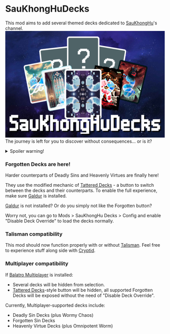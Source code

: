 # SauKhongHuDecks
This mod aims to add several themed decks dedicated to [SauKhongHu](https://youtube.com/@saukhonghu-16hp)'s channel.
![SauKhongHuDecks](https://raw.githubusercontent.com/HuyTheKiller/SauKhongHuDecks/refs/heads/main/assets/Infographic.png)
The journey is left for you to discover without consequences... or is it?
<details>
    <summary>Spoiler warning!</summary>

### Here is the list of decks for those who don't bother to self-spoiler:
    
| Divine Entity Decks  | Effect                                                                                                                                  |
|----------------------|-----------------------------------------------------------------------------------------------------------------------------------------|
| SauKhongHu Deck      | +1 hand size; Mime, Baron; beat Ante 16 to win                                                                                          |
| SauKhongNgoan Deck   | -1 discard, +1 hand; Eternal Oops! All 6s, Negative Eternal Obelisk                                                                     |
| Tsaunami Deck        | Apply Splash, retrigger all cards once for each additional Splash, allow Splash duplicates to appear                                    |
| Absolute Cinema Deck | +2 Joker slots, +8 hand size; Eternal Mime, Eternal Baron, Invisible; Overstock Plus; apply Plasma and Abandoned; beat Ante 32 to win   |
| Plot Hole Deck       | -3 hands, +1 discard, 2 Negative Eternal Oops! All 6s, Magic Trick, Ante -11, Glassify all cards before scoring, apply Erractic         |
| Sauphanim Deck       | Perishable Marble Joker; Tarot Merchant; empty deck; $1 per Enhanced card scored before removing enhancement; apply Plasma; no interest |
| Weeormhole Deck      | Wee Joker; played cards lose a rank when scored, destroy played 2s after scoring                                                        |

| Deadly Sin Decks   | Effect                                                                                                                                                            |
|--------------------|-------------------------------------------------------------------------------------------------------------------------------------------------------------------|
| Lusty Worm Deck    | If played hand contains a King and a Queen, create a Jack of the same parent suit and put it to hand [one hidden mechanic - find it out yourself]                 |
| Greedy Worm Deck   | When Blind is selected, all seals/enhancements become Gold Seal/Card, all Jokers become Rental, strip all Editions for $8 each; gain 2 Investment Tags every Ante |
| Gluttony Worm Deck | Magic Trick; when Boss Blind is defeated, each playing card has 1 in 6 chance to be eaten                                                                         |
| Slothful Worm Deck | -3 Joker slots, -1 consumable slot, -1 hand, -2 discards; unknown chance to drop Ante; beat Ante 7 to win                                                         |
| Wrathful Worm Deck | When Blind is selected, gain +3 hands and lose all discards; unknown chance to destroy all scoring cards for X2 Chips and Mult                                    |
| Envious Worm Deck  | Joker rarity is proportional to chance of being destroyed at end of round (excluding Common) [Cryptid rarity compatible - excluding Cursed]                       |
| Prideful Worm Deck | Aces and Kings in starting deck; destroy all other scoring ranks; when Blind is selected, destroy all Common and Uncommon Jokers                                  |

| Heavenly Virtue Decks | Effect                                                                                    |
|-----------------------|-------------------------------------------------------------------------------------------|
| Virgin Worm Deck      | Card Sharp; debuff all hand types except first hand of round until end of Ante            |
| Humble Worm Deck      | X0.5 Chips and Mult if played hand is a Straight or higher, otherwise X1.5 Chips and Mult |
| Diligent Worm Deck    | X3 Mult on final hand of round, otherwise X0.5 Mult                                       |
| Abstemious Worm Deck  | -1 Joker slot, -1 consumable slot; remove 2 random suits from starting deck               |
| Kind Worm Deck        | X2 deck size; after Play or Discard, always draw 5 cards                                  |
| Generous Worm Deck    | Credit Card; X3/X5 Mult when at least -$15/-$20 in debt                                   |
| Patient Worm Deck     | 1 in (3*Number of Jokers) chance for X3 Chips and Mult                                    |

v1.5.0 introduces the final boss of Deadly Sin Decks: Wormy Chaos.
This deck applies the alternative effect of a random Deadly Sin Deck every round.
After leaving the shop, a sound effect will play, indicating the change. Click on your deck to view the current chosen effect.
| Deadly Sin Decks   | Alternative effect                                                                                                                                                    |
|--------------------|-----------------------------------------------------------------------------------------------------------------------------------------------------------------------|
| Lusty Worm Deck    | If played hand contains a King and a Queen, create a Jack of the same parent suit and put it to hand [one hidden mechanic - find it out yourself]                     |
| Greedy Worm Deck   | When Blind is selected, all seals/enhancements become Gold Seal/Card, all Jokers become Rental, strip all Editions for $8 each; gain 1 Investment Tag at end of round |
| Gluttony Worm Deck | When Blind is defeated, each playing card has 1 in 6 chance to be eaten                                                                                               |
| Slothful Worm Deck | Unknown chance to drop Ante                                                                                                                                           |
| Wrathful Worm Deck | When Blind is selected, gain +3 hands and lose all discards; unknown chance to destroy all scoring cards for X2 Chips and Mult                                        |
| Envious Worm Deck  | Joker rarity is proportional to chance of being destroyed at end of round (excluding Common) [Cryptid rarity compatible - excluding Cursed]                           |
| Prideful Worm Deck | Destroy scoring non-Aces-or-Kings; apply debuff to a random non-debuffed Common or Uncommon Joker after every hand played                                             |

v1.5.1 introduces the final reward of Heavenly Virtue Decks: Omnipotent Worm.
This deck applies the alternative effect of a random Heavenly Virtue Deck every shop reroll.
After rerolling the shop, a sound effect will play, indicating the change. Click on your deck to view the current chosen effect.
| Heavenly Virtue Decks | Alternative Effect                                                                                                                                      |
|-----------------------|---------------------------------------------------------------------------------------------------------------------------------------------------------|
| Virgin Worm Deck      | Debuff all hand types except first hand of round until end of round; X2 Mult on repeating first hand of round                                           |
| Humble Worm Deck      | X0.5 Chips and Mult if played hand is a Straight or higher, otherwise X1.5 Chips and Mult                                                               |
| Diligent Worm Deck    | X3 Mult on final hand of round, otherwise X0.5 Mult                                                                                                     |
| Abstemious Worm Deck  | If played hand contains more than 3 cards, debuff the 4th card onwards until end of round; gain X0.25 Mult per debuffed card this way in your full deck |
| Kind Worm Deck        | After Play or Discard, always draw 5 cards                                                                                                              |
| Generous Worm Deck    | X3/X5 Mult when having $5/$0 or less                                                                                                                    |
| Patient Worm Deck     | 1 in (2*Number of Jokers) chance for X3 Chips and Mult                                                                                                  |

v1.6.0 introduces the final quirk of Divine Entity Decks: Hallucinating Worm.
This deck chooses one of the following effects at random at the start of the run.
| Unique Name             | Effect                                                           |
|-------------------------|------------------------------------------------------------------|
| Joker Disruption        | One random joker is replaced at end of Ante                      |
| Playing Card Disruption | Playing cards get a random rank/suit, Chips and Mult when scored |

v1.6.0 also introduces Forgotten Decks - the harder counterparts of original decks.
There currently exist 2 sets:
| Forgotten Sin Decks | Effect                                                                                                                                                                               |
|---------------------|--------------------------------------------------------------------------------------------------------------------------------------------------------------------------------------|
| Lusty Worm Deck?    | If played hand contains n face cards, create n-1 random numbered cards [still one hidden mechanic - find it out yourself]                                                            |
| Greedy Worm Deck?   | Start with $100; certain actions cost $1; Jokers give money based on rarity (lower = more money); lose 25% of money at end of Ante                                                   |
| Gluttony Worm Deck? | Destroy all scoring cards; add a number of random cards equal to 25% of destroyed cards this round to deck at end of round                                                           |
| Slothful Worm Deck? | Apply Slothful Worm Deck; unknown win Ante                                                                                                                                           |
| Wrathful Worm Deck? | Apply Wrathful Worm Deck; when Blind is selected, 1 in 2 chance to flip and shuffle all Jokers                                                                                       |
| Envious Worm Deck?  | Apply Envious Worm Deck; playing cards with enhancement, edition, and/or seal also have chance of being destroyed at end of round                                                    |
| Prideful Worm Deck? | Destroy all scoring non-Aces-or-Kings; when Blind is selected, Common and Uncommon Jokers become negative rental; remove rental if a Rare joker or above is owned; only 1 Joker slot |

| Forgotten Virtue Decks | Effect                                                                                                                             |
|------------------------|------------------------------------------------------------------------------------------------------------------------------------|
| Virgin Worm Deck?      | If scoring hand contains a King and a Jack, instantly lose the run                                                                 |
| Humble Worm Deck?      | Mult cannot exceed 30\*Ante, Chips cannot exceed 75\*Ante                                                                          |
| Diligent Worm Deck?    | +1 Joker slot; debuff first joker; if score is over 200% requirement, instantly lose the run                                       |
| Abstemious Worm Deck?  | Combine hands and discards; total hand used every round is capped at 7                                                             |
| Kind Worm Deck?        | Retrigger a random joker 2 times before debuffing it; if all Jokers are debuffed, instantly lose the run                           |
| Generous Worm Deck?    | Go up to -$100 in debt; start with -$80; if money exceeds 0, instantly lose the run                                                |
| Patient Worm Deck?     | X4 base Blind size, reduce by half every 30 seconds, reset at end of Ante; if base Blind size reaches X0.5, instantly lose the run |
</details>

### Forgotten Decks are here!
Harder counterparts of Deadly Sins and Heavenly Virtues are finally here!

They use the modified mechanic of [Tattered Decks](https://github.com/survovoaneend/Tattered-Decks) - a button to switch between the decks and their counterparts.
To enable the full experience, make sure [Galdur](https://github.com/Eremel/Galdur) is installed.

[Galdur](https://github.com/Eremel/Galdur) is not installed? Or do you simply not like the Forgotten button?

Worry not, you can go to Mods > SauKhongHu Decks > Config and enable "Disable Deck Override" to load the decks normally.

### Talisman compatibility
This mod should now function properly with or without [Talisman](https://github.com/SpectralPack/Talisman). Feel free to experience stuff along side with [Cryptid](https://github.com/SpectralPack/Cryptid).

### Multiplayer compatibility
If [Balatro Multiplayer](https://github.com/Balatro-Multiplayer/BalatroMultiplayer) is installed:
* Several decks will be hidden from selection.
* [Tattered Decks](https://github.com/survovoaneend/Tattered-Decks)-style button will be hidden, all supported Forgotten Decks will be exposed without the need of "Disable Deck Override".

Currently, Multiplayer-supported decks include:
* Deadly Sin Decks (plus Wormy Chaos)
* Forgotten Sin Decks
* Heavenly Virtue Decks (plus Omnipotent Worm)